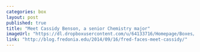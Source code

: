 ```yaml
---
categories: box
layout: post
published: true
title: "Meet Cassidy Benson, a senior Chemistry major"
imageUrl: "https://dl.dropboxusercontent.com/u/64133716/Homepage/Boxes/cassidy.jpg"
link: "http://blog.fredonia.edu/2014/09/16/fred-faces-meet-cassidy/"
---
```



